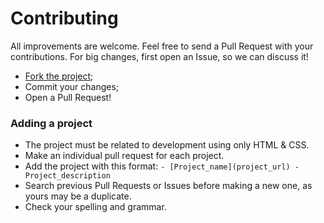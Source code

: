 # Contributing

All improvements are welcome. Feel free to send a Pull Request with your contributions. For big changes, first open an Issue, so we can discuss it!

- [Fork the project](https://github.com/refusado/awesome-css-only/fork);
- Commit your changes;
- Open a Pull Request!

### Adding a project

- The project must be related to development using only HTML & CSS.
- Make an individual pull request for each project.
- Add the project with this format: `- [Project_name](project_url) - Project_description`
- Search previous Pull Requests or Issues before making a new one, as yours may be a duplicate.
- Check your spelling and grammar.
